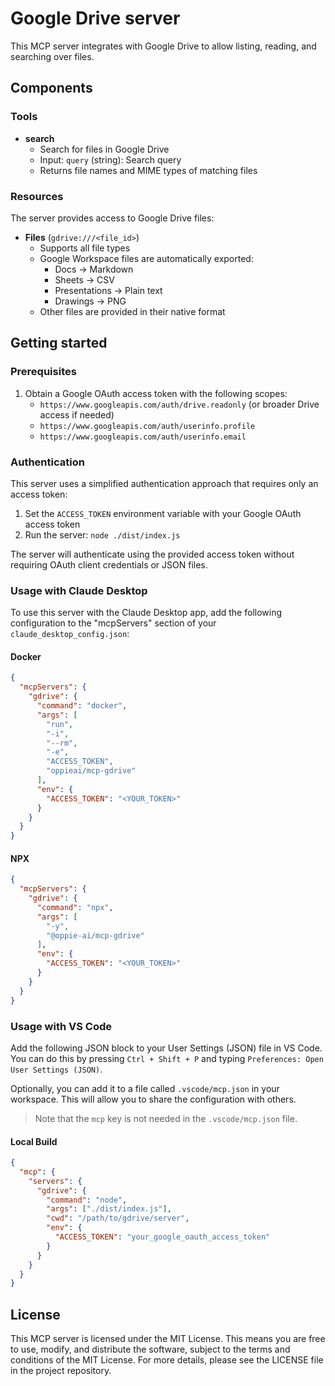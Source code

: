 # Google Drive server

This MCP server integrates with Google Drive to allow listing, reading, and searching over files.

## Components

### Tools

- **search**
  - Search for files in Google Drive
  - Input: `query` (string): Search query
  - Returns file names and MIME types of matching files

### Resources

The server provides access to Google Drive files:

- **Files** (`gdrive:///<file_id>`)
  - Supports all file types
  - Google Workspace files are automatically exported:
    - Docs → Markdown
    - Sheets → CSV
    - Presentations → Plain text
    - Drawings → PNG
  - Other files are provided in their native format

## Getting started

### Prerequisites

1. Obtain a Google OAuth access token with the following scopes:
   - `https://www.googleapis.com/auth/drive.readonly` (or broader Drive access if needed)
   - `https://www.googleapis.com/auth/userinfo.profile`
   - `https://www.googleapis.com/auth/userinfo.email`

### Authentication

This server uses a simplified authentication approach that requires only an access token:

1. Set the `ACCESS_TOKEN` environment variable with your Google OAuth access token
2. Run the server: `node ./dist/index.js`

The server will authenticate using the provided access token without requiring OAuth client credentials or JSON files.

### Usage with Claude Desktop

To use this server with the Claude Desktop app, add the following configuration to the "mcpServers" section of your `claude_desktop_config.json`:

#### Docker

```json
{
  "mcpServers": {
    "gdrive": {
      "command": "docker",
      "args": [
        "run",
        "-i",
        "--rm",
        "-e",
        "ACCESS_TOKEN",
        "oppieai/mcp-gdrive"
      ],
      "env": {
        "ACCESS_TOKEN": "<YOUR_TOKEN>"
      }
    }
  }
}
```

#### NPX

```json
{
  "mcpServers": {
    "gdrive": {
      "command": "npx",
      "args": [
        "-y",
        "@oppie-ai/mcp-gdrive"
      ],
      "env": {
        "ACCESS_TOKEN": "<YOUR_TOKEN>"
      }
    }
  }
}
```

### Usage with VS Code

Add the following JSON block to your User Settings (JSON) file in VS Code. You can do this by pressing `Ctrl + Shift + P` and typing `Preferences: Open User Settings (JSON)`.

Optionally, you can add it to a file called `.vscode/mcp.json` in your workspace. This will allow you to share the configuration with others.

> Note that the `mcp` key is not needed in the `.vscode/mcp.json` file.

#### Local Build

```json
{
  "mcp": {
    "servers": {
      "gdrive": {
        "command": "node",
        "args": ["./dist/index.js"],
        "cwd": "/path/to/gdrive/server",
        "env": {
          "ACCESS_TOKEN": "your_google_oauth_access_token"
        }
      }
    }
  }
}
```

## License

This MCP server is licensed under the MIT License. This means you are free to use, modify, and distribute the software, subject to the terms and conditions of the MIT License. For more details, please see the LICENSE file in the project repository.
